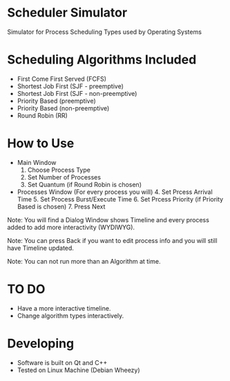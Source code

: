 # Scheduler Simulator
Simulator for Process Scheduling Types used by Operating Systems

# Scheduling Algorithms Included
- First Come First Served (FCFS)
- Shortest Job First (SJF - preemptive)
- Shortest Job First (SJF - non-preemptive)
- Priority Based (preemptive)
- Priority Based (non-preemptive)
- Round Robin (RR)

# How to Use
- Main Window
  1. Choose Process Type
  2. Set Number of Processes
  3. Set Quantum (if Round Robin is chosen)
- Processes Window (For every process you will)
  4. Set Prcess Arrival Time
  5. Set Process Burst/Execute Time
  6. Set Prcess Priority (if Priority Based is chosen)
  7. Press Next

Note: You will find a Dialog Window shows Timeline and every process added to add more interactivity (WYDIWYG).

Note: You can press Back if you want to edit process info and you will still have Timeline updated.

Note: You can not run more than an Algorithm at time.

# TO DO
- Have a more interactive timeline.
- Change algorithm types interactively.

# Developing
- Software is built on Qt and C++
- Tested on Linux Machine (Debian Wheezy)
